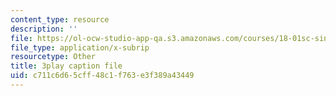 ```yaml
---
content_type: resource
description: ''
file: https://ol-ocw-studio-app-qa.s3.amazonaws.com/courses/18-01sc-single-variable-calculus-fall-2010/c711c6d65cff48c1f763e3f389a43449_hjZhPczMkL4.srt
file_type: application/x-subrip
resourcetype: Other
title: 3play caption file
uid: c711c6d6-5cff-48c1-f763-e3f389a43449
---
```

